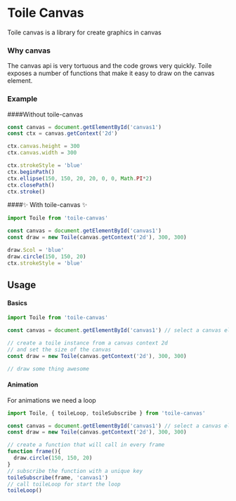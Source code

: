 # Toile Canvas

Toile canvas is a library for create graphics in canvas 

### Why canvas
The canvas api is very tortuous and the code grows very quickly.
Toile exposes a number of functions that make it easy to draw on the canvas element.

### Example

####Without toile-canvas
```js
const canvas = document.getElementById('canvas1')
const ctx = canvas.getContext('2d')

ctx.canvas.height = 300
ctx.canvas.width = 300

ctx.strokeStyle = 'blue'
ctx.beginPath()
ctx.ellipse(150, 150, 20, 20, 0, 0, Math.PI*2)
ctx.closePath()
ctx.stroke()
```

####✨ With toile-canvas ✨
```js
import Toile from 'toile-canvas'

const canvas = document.getElementById('canvas1')
const draw = new Toile(canvas.getContext('2d'), 300, 300)

draw.Scol = 'blue'
draw.circle(150, 150, 20)
ctx.strokeStyle = 'blue'
```
## Usage

#### Basics
```js
import Toile from 'toile-canvas'

const canvas = document.getElementById('canvas1') // select a canvas element

// create a toile instance from a canvas context 2d
// and set the size of the canvas
const draw = new Toile(canvas.getContext('2d'), 300, 300)

// draw some thing awesome
```

#### Animation
For animations we need a loop
```js
import Toile, { toileLoop, toileSubscribe } from 'toile-canvas'

const canvas = document.getElementById('canvas1') // select a canvas element
const draw = new Toile(canvas.getContext('2d'), 300, 300)

// create a function that will call in every frame
function frame(){
  draw.circle(150, 150, 20)
}
// subscribe the function with a unique key
toileSubscribe(frame, 'canvas1')
// call toileLoop for start the loop
toileLoop()
```
